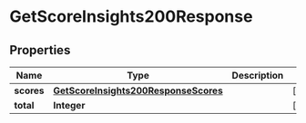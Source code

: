 

# GetScoreInsights200Response


## Properties

| Name | Type | Description | Notes |
|------------ | ------------- | ------------- | -------------|
|**scores** | [**GetScoreInsights200ResponseScores**](GetScoreInsights200ResponseScores.md) |  |  [optional] |
|**total** | **Integer** |  |  [optional] |



